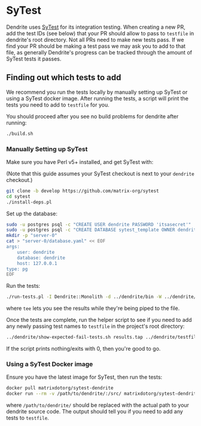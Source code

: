 # SyTest

Dendrite uses [SyTest](https://github.com/matrix-org/sytest) for its
integration testing. When creating a new PR, add the test IDs (see below) that
your PR should allow to pass to `testfile` in dendrite's root directory. Not all
PRs need to make new tests pass. If we find your PR should be making a test pass
we may ask you to add to that file, as generally Dendrite's progress can be
tracked through the amount of SyTest tests it passes.

## Finding out which tests to add

We recommend you run the tests locally by manually setting up SyTest or using a
SyTest docker image. After running the tests, a script will print the tests you
need to add to `testfile` for you.

You should proceed after you see no build problems for dendrite after running:

```sh
./build.sh
```

### Manually Setting up SyTest

Make sure you have Perl v5+ installed, and get SyTest with:

(Note that this guide assumes your SyTest checkout is next to your
`dendrite` checkout.)

```sh
git clone -b develop https://github.com/matrix-org/sytest
cd sytest
./install-deps.pl
```

Set up the database:

```sh
sudo -u postgres psql -c "CREATE USER dendrite PASSWORD 'itsasecret'"
sudo -u postgres psql -c "CREATE DATABASE sytest_template OWNER dendrite"
mkdir -p "server-0"
cat > "server-0/database.yaml" << EOF
args:
    user: dendrite
    database: dendrite
    host: 127.0.0.1
type: pg
EOF
```

Run the tests:

```sh
./run-tests.pl -I Dendrite::Monolith -d ../dendrite/bin -W ../dendrite/testfile -O tap --all | tee results.tap
```

where `tee` lets you see the results while they're being piped to the file.

Once the tests are complete, run the helper script to see if you need to add
any newly passing test names to `testfile` in the project's root directory:

```sh
../dendrite/show-expected-fail-tests.sh results.tap ../dendrite/testfile
```

If the script prints nothing/exits with 0, then you're good to go.

### Using a SyTest Docker image

Ensure you have the latest image for SyTest, then run the tests:

```sh
docker pull matrixdotorg/sytest-dendrite
docker run --rm -v /path/to/dendrite/:/src/ matrixdotorg/sytest-dendrite
```

where `/path/to/dendrite/` should be replaced with the actual path to your
dendrite source code. The output should tell you if you need to add any tests to
`testfile`.
